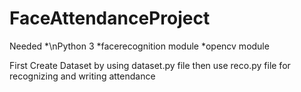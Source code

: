 # FaceAttendanceProject

Needed 
*\nPython 3 
*facerecognition module
*opencv module

First Create Dataset by using dataset.py file
then use reco.py file for recognizing and writing attendance 
